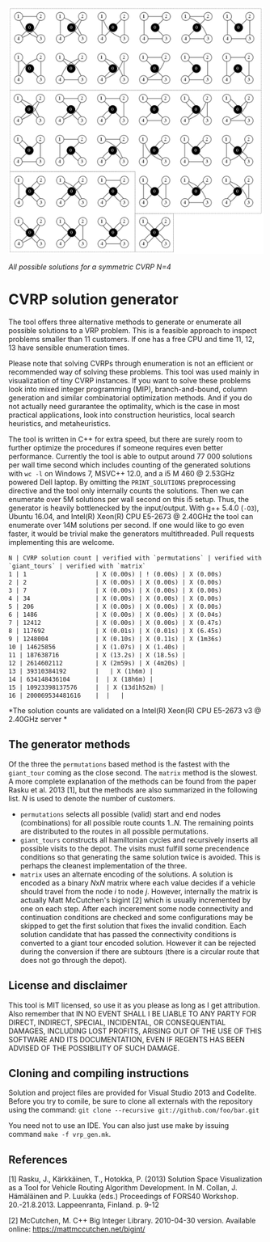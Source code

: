 ![solutions for cvrp](cvrp4_sols_sml.png)

*All possible solutions for a symmetric CVRP N=4*

# CVRP solution generator
The tool offers three alternative methods to generate or enumerate all possible solutions to a VRP problem. This is a feasible approach to inspect problems smaller than 11 customers. If one has a free CPU and time 11, 12, 13 have sensible enumeration times.

Please note that solving CVRPs through enumeration is not an efficient or recommended way of solving these problems. This tool was used mainly in visualization of tiny CVRP instances. If you want to solve these problems look into mixed integer programming (MIP), branch-and-bound, column generation and similar combinatorial optimization methods. And if you do not actually need gurarantee the optimality, which is the case in most practical applications, look into construction heuristics, local search heuristics, and metaheuristics. 

The tool is written in C++ for extra speed, but there are surely room to further optimize the procedures if someone requires even better performance. Currently the tool is able to output around 77 000 solutions per wall time second which includes counting of the generated solutions with `wc -l` on Windows 7, MSVC++ 12.0, and a i5 M 460 @ 2.53GHz powered Dell laptop. By omitting the `PRINT_SOLUTIONS` preprocessing directive and the tool only internally counts the solutions. Then we can enumerate over 5M solutions per wall second on this i5 setup. Thus, the generator is heavily bottlenecked by the input/output. With g++ 5.4.0 (`-O3`), Ubuntu 16.04, and Intel(R) Xeon(R) CPU E5-2673 @ 2.40GHz the tool can enumerate over 14M solutions per second. If one would like to go even faster, it would be trivial make the generators multithreaded. Pull requests implementing this are welcome.

```
N | CVRP solution count | verified with `permutations` | verified with `giant_tours` | verified with `matrix`  
1 | 1                   | X (0.00s) | ! (0.00s) | X (0.00s)
2 | 2                   | X (0.00s) | X (0.00s) | X (0.00s)
3 | 7                   | X (0.00s) | X (0.00s) | X (0.00s)
4 | 34                  | X (0.00s) | X (0.00s) | X (0.00s)
5 | 206                 | X (0.00s) | X (0.00s) | X (0.00s)
6 | 1486                | X (0.00s) | X (0.00s) | X (0.04s)
7 | 12412               | X (0.00s) | X (0.00s) | X (0.47s)
8 | 117692              | X (0.01s) | X (0.01s) | X (6.45s)
9 | 1248004             | X (0.10s) | X (0.11s) | X (1m36s)
10 | 14625856           | X (1.07s) | X (1.40s) | 
11 | 187638716          | X (13.2s) | X (18.5s) | 
12 | 2614602112         | X (2m59s) | X (4m20s) | 
13 | 39310384192        |   | X (1h6m) | 
14 | 634148436104       |  | X (18h6m) | 
15 | 10923398137576     |  | X (13d1h52m) |
16 | 200069534481616    |  |   | 
```
*The solution counts are validated on a Intel(R) Xeon(R) CPU E5-2673 v3 @ 2.40GHz server *

## The generator methods

Of the three the `permutations` based method is the fastest with the `giant_tour` coming as the close second. The `matrix` method is the slowest. A more complete explanation of the methods can be found from the paper Rasku et al. 2013 [1], but the methods are also summarized in the following list. *N* is used to denote the number of customers.
* `permutations` selects all possible (valid) start and end nodes (combinations) for all possible route counts 1..*N*. The remaining points are distributed to the routes in all possible permutations.
* `giant_tours` constructs all hamiltonian cycles and recursively inserts all possible visits to the depot. The visits must fulfill some precendence conditions so that generating the same solution twice is avoided. This is perhaps the cleanest implementation of the three.
* `matrix` uses an alternate encoding of the solutions. A solution is encoded as a binary *N*x*N* matrix where each value decides if a vehicle should travel from the node *i* to node *j*. However, internally the matrix is actually Matt McCutchen's bigint [2] which is usually incremented by one on each step. After each incerement some node connectivity and continuation conditions are checked and some configurations may be skipped to get the first solution that fixes the invalid condition. Each solution candidate that has passed the connectivity conditions is converted to a giant tour encoded solution. However it can be rejected during the conversion if there are subtours (there is a circular route that does not go through the depot). 

## License and disclaimer

This tool is MIT licensed, so use it as you please as long as I get attribution. Also remember that IN NO EVENT SHALL I BE LIABLE TO ANY PARTY FOR DIRECT, INDIRECT, SPECIAL, INCIDENTAL, OR CONSEQUENTIAL DAMAGES, INCLUDING LOST PROFITS, ARISING OUT OF THE USE OF THIS SOFTWARE AND ITS DOCUMENTATION, EVEN IF REGENTS HAS BEEN ADVISED OF THE POSSIBILITY OF SUCH DAMAGE.

## Cloning and compiling instructions

Solution and project files are provided for Visual Studio 2013 and Codelite. Before you try to comile, be sure to clone all externals with the repository using the command: `git clone --recursive git://github.com/foo/bar.git`

You need not to use an IDE. You can also just use make by issuing command `make -f vrp_gen.mk`.

## References

[1] Rasku, J., Kärkkäinen, T., Hotokka, P. (2013) Solution Space Visualization as a Tool for Vehicle Routing Algorithm Development. In M. Collan, J. Hämäläinen and P. Luukka (eds.) Proceedings of FORS40 Workshop. 20.-21.8.2013. Lappeenranta, Finland. p. 9-12

[2] McCutchen, M. C++ Big Integer Library. 2010-04-30 version. Available online: https://mattmccutchen.net/bigint/
